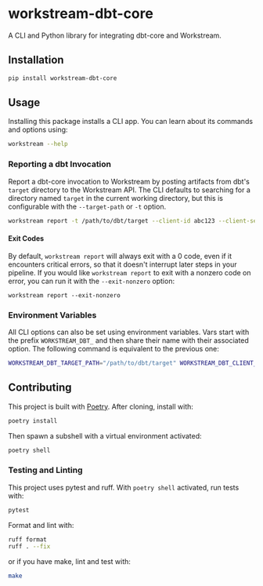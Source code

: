 # workstream-dbt-core

A CLI and Python library for integrating dbt-core and Workstream.

## Installation

```bash
pip install workstream-dbt-core
```

## Usage

Installing this package installs a CLI app. You can learn about its commands and options using:

```bash
workstream --help
```

### Reporting a dbt Invocation

Report a dbt-core invocation to Workstream by posting artifacts from dbt's `target` directory
to the Workstream API. The CLI defaults to searching for a directory named `target` in the
current working directory, but this is configurable with the `--target-path` or `-t` option.

```bash
workstream report -t /path/to/dbt/target --client-id abc123 --client-secret xyz987
```

#### Exit Codes

By default, `workstream report` will always exit with a 0 code, even if it encounters critical errors, so that it doesn't interrupt later steps in your pipeline. If you would like `workstream report` to exit with a nonzero code on error, you can run it with the `--exit-nonzero` option:

```
workstream report --exit-nonzero
```

### Environment Variables

All CLI options can also be set using environment variables. Vars start with the prefix `WORKSTREAM_DBT_` and then share their name with their associated option. The following command is equivalent to the previous one:

```bash
WORKSTREAM_DBT_TARGET_PATH="/path/to/dbt/target" WORKSTREAM_DBT_CLIENT_ID="abc123" WORKSTREAM_DBT_CLIENT_SECRET="xyz987" workstream report
```

## Contributing

This project is built with [Poetry](https://python-poetry.org/). After cloning, install with:

```bash
poetry install
```

Then spawn a subshell with a virtual environment activated:

```bash
poetry shell
```

### Testing and Linting

This project uses pytest and ruff. With `poetry shell` activated, run tests with:

```bash
pytest
```

Format and lint with:

```bash
ruff format
ruff . --fix
```

or if you have make, lint and test with:

```bash
make
```
